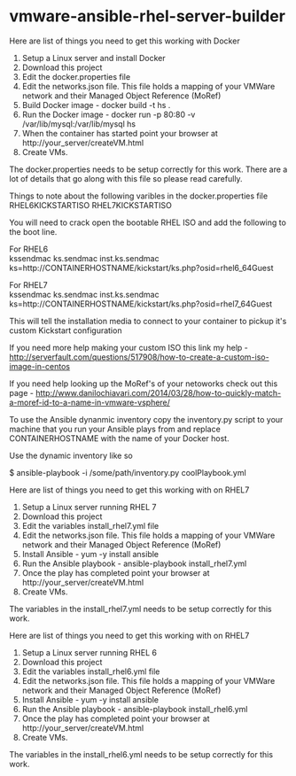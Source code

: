 # vmware-ansible-rhel-server-builder

Here are list of things you need to get this working with Docker

1. Setup a Linux server and install Docker
2. Download this project
3. Edit the docker.properties file
4. Edit the networks.json file.  This file holds a mapping of your VMWare network and their Managed Object Reference (MoRef) 
5. Build Docker image - docker build -t hs .
6. Run the Docker image - docker run -p 80:80 -v /var/lib/mysql:/var/lib/mysql hs
7. When the container has started point your browser at http://your\_server/createVM.html
8. Create VMs.

The docker.properties needs to be setup correctly for this work.
There are a lot of details that go along with this file so please read carefully.

Things to note about the following varibles in the docker.properties file
RHEL6KICKSTARTISO
RHEL7KICKSTARTISO

You will need to crack open the bootable RHEL ISO and add the following to the boot line.

For RHEL6  
kssendmac ks.sendmac inst.ks.sendmac ks=http://CONTAINERHOSTNAME/kickstart/ks.php?osid=rhel6\_64Guest

For RHEL7  
kssendmac ks.sendmac inst.ks.sendmac ks=http://CONTAINERHOSTNAME/kickstart/ks.php?osid=rhel7\_64Guest

This will tell the installation media to connect to your container to pickup it's custom Kickstart configuration

If you need more help making your custom ISO this link my help - http://serverfault.com/questions/517908/how-to-create-a-custom-iso-image-in-centos

If you need help looking up the MoRef's of your netoworks check out this page - http://www.danilochiavari.com/2014/03/28/how-to-quickly-match-a-moref-id-to-a-name-in-vmware-vsphere/

To use the Ansible dynanmic inventory copy the inventory.py script to your machine that you run your Ansible plays from and replace CONTAINERHOSTNAME with the name of your Docker host.

Use the dynamic inventory like so

$ ansible-playbook -i /some/path/inventory.py coolPlaybook.yml


Here are list of things you need to get this working with on RHEL7

1. Setup a Linux server running RHEL 7 
2. Download this project
3. Edit the variables install\_rhel7.yml file
4. Edit the networks.json file.  This file holds a mapping of your VMWare network and their Managed Object Reference (MoRef)
5. Install Ansible - yum -y install ansible 
6. Run the Ansible playbook - ansible-playbook install\_rhel7.yml 
7. Once the play has completed point your browser at http://your\_server/createVM.html
8. Create VMs.

The variables in the install\_rhel7.yml needs to be setup correctly for this work.

Here are list of things you need to get this working with on RHEL7

1. Setup a Linux server running RHEL 6
2. Download this project
3. Edit the variables install\_rhel6.yml file
4. Edit the networks.json file.  This file holds a mapping of your VMWare network and their Managed Object Reference (MoRef)
5. Install Ansible - yum -y install ansible
6. Run the Ansible playbook - ansible-playbook install\_rhel6.yml
7. Once the play has completed point your browser at http://your\_server/createVM.html
8. Create VMs.

The variables in the install\_rhel6.yml needs to be setup correctly for this work.


